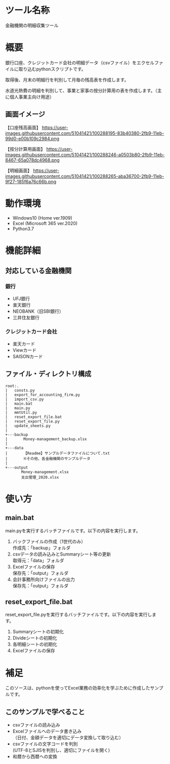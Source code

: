 # ツール名称
金融機関の明細収集ツール

# 概要
銀行口座、クレジットカード会社の明細データ（csvファイル）をエクセルファイルに取り込むpythonスクリプトです。

取得後、月末の明細行を判別して月毎の残高表を作成します。

水道光熱費の明細を判別して、事業と家事の按分計算用の表を作成します。（主に個人事業主向け用途）

## 画面イメージ

【口座残高画面】
https://user-images.githubusercontent.com/51041421/100288195-83b40380-2fb9-11eb-99d0-e00b109c2984.png

【按分計算用画面】
https://user-images.githubusercontent.com/51041421/100288246-a0503b80-2fb9-11eb-8467-65a078dc4968.png

【明細画面】
https://user-images.githubusercontent.com/51041421/100288265-aba36700-2fb9-11eb-9f27-185f6a76c66b.png

# 動作環境

- Windows10 (Home ver.1909)
- Excel (Microsoft 365 ver.2020)
- Python3.7


# 機能詳細

## 対応している金融機関

### 銀行
- UFJ銀行
- 楽天銀行
- NEOBANK（旧SBI銀行）
- 三井住友銀行

### クレジットカード会社
- 楽天カード
- Viewカード
- SAISONカード


## ファイル・ディレクトリ構成

```
root:.
|   consts.py
|   export_for_accounting_firm.py
|   import_csv.py
|   main.bat
|   main.py
|   mmtUtil.py
|   reset_export_file.bat
|   reset_export_file.py
|   update_sheets.py
|
+---backup
|       Money-management_backup.xlsx
|
+---data
|       【Readme】サンプルデータファイルについて.txt
|       ※その他、各金融機関のサンプルデータ
|
+---output
       Money-management.xlsx
       支出管理_2020.xlsx
```

# 使い方

## main.bat

main.pyを実行するバッチファイルです。以下の内容を実行します。
1. バックファイルの作成（1世代のみ）  
作成先：「backup」フォルダ
2. csvデータの読み込みとSummaryシート等の更新  
取得元：「data」フォルダ
3. Excelファイルの保存  
保存先：「output」フォルダ
4. 会計事務所向けファイルの出力  
保存先：「output」フォルダ


## reset_export_file.bat
 reset_export_file.pyを実行するバッチファイルです。以下の内容を実行します。
1. Summaryシートの初期化
2. Divideシートの初期化
3. 各明細シートの初期化
4. Excelファイルの保存


# 補足
このソースは、pythonを使ってExcel業務の効率化を学ぶために作成したサンプルです。

## このサンプルで学べること

- csvファイルの読み込み
- Excelファイルへのデータ書き込み  
（日付、金額データを適切にデータ変換して取り込む）
- csvファイルの文字コードを判別  
(UTF-8とSJISを判別し、適切にファイルを開く)
- 和暦から西暦への変換

